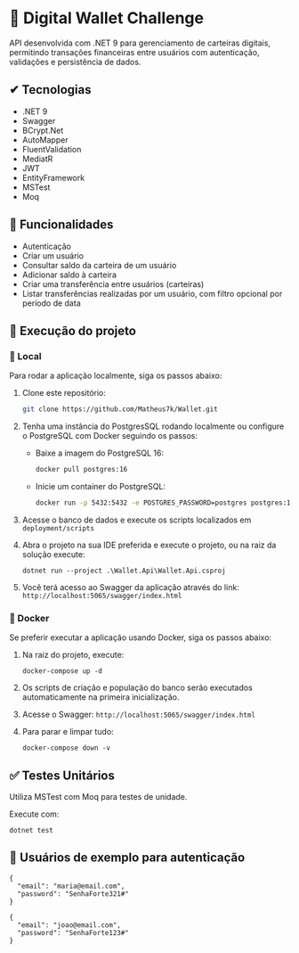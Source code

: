 # 🏧 Digital Wallet Challenge

API desenvolvida com .NET 9 para gerenciamento de carteiras digitais, permitindo transações financeiras entre usuários com autenticação, validações e persistência de dados.

## ✔ Tecnologias

- .NET 9
- Swagger
- BCrypt.Net
- AutoMapper
- FluentValidation
- MediatR
- JWT
- EntityFramework
- MSTest
- Moq

## 📝 Funcionalidades

* Autenticação
* Criar um usuário
* Consultar saldo da carteira de um usuário
* Adicionar saldo à carteira
* Criar uma transferência entre usuários (carteiras)
* Listar transferências realizadas por um usuário, com filtro opcional por período de data

## 🚀 Execução do projeto

### 📍 Local
Para rodar a aplicação localmente, siga os passos abaixo:

1. Clone este repositório:

   ```bash
   git clone https://github.com/Matheus7k/Wallet.git
   ```

2. Tenha uma instância do PostgresSQL rodando localmente ou configure o PostgreSQL com Docker seguindo os passos:
    - Baixe a imagem do PostgreSQL 16:
        ```bash
        docker pull postgres:16
        ```
    - Inicie um container do PostgreSQL:
        ```bash
        docker run -p 5432:5432 -e POSTGRES_PASSWORD=postgres postgres:16
        ```

3. Acesse o banco de dados e execute os scripts localizados em `deployment/scripts`

4. Abra o projeto na sua IDE preferida e execute o projeto, ou na raiz da solução execute:
    ```
    dotnet run --project .\Wallet.Api\Wallet.Api.csproj
    ```

5. Você terá acesso ao Swagger da aplicação através do link: `http://localhost:5065/swagger/index.html`

### 🐳 Docker
Se preferir executar a aplicação usando Docker, siga os passos abaixo:

1. Na raiz do projeto, execute:
    ```
    docker-compose up -d
    ```

2. Os scripts de criação e população do banco serão executados automaticamente na primeira inicialização.

3. Acesse o Swagger: `http://localhost:5065/swagger/index.html`

4. Para parar e limpar tudo:
     ```
    docker-compose down -v
    ```

## ✅ Testes Unitários

Utiliza MSTest com Moq para testes de unidade.

Execute com:

```
dotnet test
```

## 👤 Usuários de exemplo para autenticação
  ```
  {
    "email": "maria@email.com",
    "password": "SenhaForte321#"
  }
  ```
  ```
  {
    "email": "joao@email.com",
    "password": "SenhaForte123#"
  }
  ```